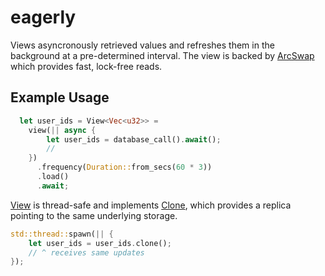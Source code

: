# eagerly

Views asyncronously retrieved values and refreshes them in the background
at a pre-determined interval. The view is backed by [ArcSwap](https://docs.rs/arc-swap/0.4.7/arc_swap/)
which provides fast, lock-free reads.

## Example Usage

```rust
  let user_ids = View<Vec<u32>> =
    view(|| async {
        let user_ids = database_call().await();
        //
    })
      .frequency(Duration::from_secs(60 * 3))
      .load()
      .await;
```

[View](struct.Cache.html) is thread-safe and implements [Clone](std::marker::Clone), which provides a
replica pointing to the same underlying storage.

```rust
std::thread::spawn(|| {
    let user_ids = user_ids.clone();
    // ^ receives same updates
});
```
